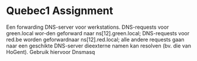 # Quebec1 Assignment



Een forwarding DNS-server voor werkstations. DNS-requests voor green.local wor-den geforward naar ns[12].green.local; DNS-requests voor red.be worden geforwardnaar ns[12].red.local; alle andere requests gaan naar een geschikte DNS-server dieexterne namen kan resolven (bv. die van HoGent). Gebruik hiervoor Dnsmasq